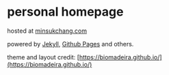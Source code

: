# personal homepage

hosted at [minsukchang.com](https://www.minsukchang.com)

powered by [Jekyll](http://jekyllrb.com/), [Github Pages](https://pages.github.com/) and others.

theme and layout credit: [https://biomadeira.github.io/](https://biomadeira.github.io/)
